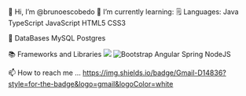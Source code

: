 👋 Hi, I’m @brunoescobedo
🌱 I’m currently learning:
🗒️ Languages:
Java TypeScript JavaScript HTML5 CSS3

💾 DataBases
MySQL Postgres

📚 Frameworks and Libraries
<img src="{https://img.shields.io/badge/Bootstrap-563D7C?style=for-the-badge&logo=bootstrap&logoColor=white}" />
![Bootstrap]({https://img.shields.io/badge/Bootstrap-563D7C?style=for-the-badge&logo=bootstrap&logoColor=white})
Angular Spring NodeJS

📫 How to reach me ...
https://img.shields.io/badge/Gmail-D14836?style=for-the-badge&logo=gmail&logoColor=white



<!--
**brunoescobedo/brunoescobedo** is a ✨ _special_ ✨ repository because its `README.md` (this file) appears on your GitHub profile.

Here are some ideas to get you started:

- 🔭 I’m currently working on ...
- 🌱 I’m currently learning ...
- 👯 I’m looking to collaborate on ...
- 🤔 I’m looking for help with ...
- 💬 Ask me about ...
- 📫 How to reach me: ...
- 😄 Pronouns: ...
- ⚡ Fun fact: ...
-->

